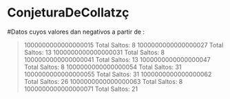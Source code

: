 # ConjeturaDeCollatzç

#Datos cuyos valores dan negativos a partir de :

> 1000000000000000015 Total Saltos: 8
> 1000000000000000027 Total Saltos: 13
> 1000000000000000031 Total Saltos: 8
> 1000000000000000041 Total Saltos: 13
> 1000000000000000047 Total Saltos: 8
> 1000000000000000054 Total Saltos: 31
> 1000000000000000055 Total Saltos: 31
> 1000000000000000062 Total Saltos: 26
> 1000000000000000063 Total Saltos: 8
> 1000000000000000071 Total Saltos: 21
